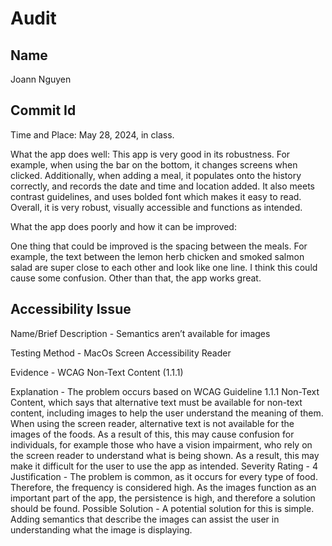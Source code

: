 # Audit

## Name
Joann Nguyen

## Commit Id


Time and Place: May 28, 2024, in class.

What the app does well: This app is very good in its robustness. For example, when using the bar on the bottom, it changes screens when clicked. Additionally, when adding a meal, it populates onto the history correctly, and records the date and time and location added. It also meets contrast guidelines, and uses bolded font which makes it easy to read. Overall, it is very robust, visually accessible and functions as intended. 

What the app does poorly and how it can be improved: 

One thing that could be improved is the spacing between the meals. For example, the text between the lemon herb chicken and smoked salmon salad are super close to each other and look like one line. I think this could cause some confusion. Other than that, the app works great.

## Accessibility Issue

Name/Brief Description - Semantics aren’t available for images

Testing Method - MacOs Screen Accessibility Reader

Evidence - WCAG Non-Text Content (1.1.1)

Explanation - The problem occurs based on WCAG Guideline 1.1.1 Non-Text Content, which says that alternative text must be available for non-text content, including images to help the user understand the meaning of them. When using the screen reader, alternative text is not available for the images of the foods. As a result of this, this may cause confusion for individuals, for example those who have a vision impairment, who rely on the screen reader to understand what is being shown. As a result, this may make it difficult for the user to use the app as intended. 
Severity Rating - 4
Justification - The problem is common, as it occurs for every type of food. Therefore, the frequency is considered high. As the images function as an important part of the app, the persistence is high, and therefore a solution should be found. 
Possible Solution -  A potential solution for this is simple. Adding semantics that describe the images can assist the user in understanding what the image is displaying.
